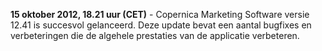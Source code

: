 **15 oktober 2012, 18.21 uur (CET)** - Copernica Marketing Software
versie 12.41 is succesvol gelanceerd. Deze update bevat een aantal
bugfixes en verbeteringen die de algehele prestaties van de applicatie
verbeteren.
